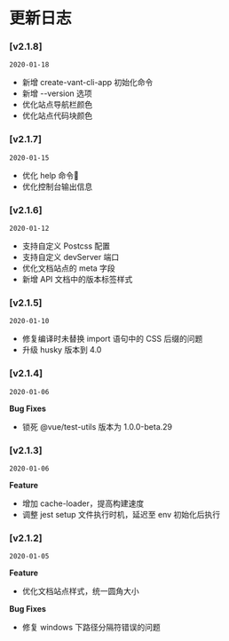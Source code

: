 # 更新日志

### [v2.1.8]
`2020-01-18`

- 新增 create-vant-cli-app 初始化命令
- 新增 --version 选项
- 优化站点导航栏颜色
- 优化站点代码块颜色


### [v2.1.7]
`2020-01-15`

- 优化 help 命令
- 优化控制台输出信息


### [v2.1.6]
`2020-01-12`

- 支持自定义 Postcss 配置
- 支持自定义 devServer 端口
- 优化文档站点的 meta 字段
- 新增 API 文档中的版本标签样式


### [v2.1.5]
`2020-01-10`

- 修复编译时未替换 import 语句中的 CSS 后缀的问题
- 升级 husky 版本到 4.0


### [v2.1.4]
`2020-01-06`

**Bug Fixes**

- 锁死 @vue/test-utils 版本为 1.0.0-beta.29


### [v2.1.3]
`2020-01-06`

**Feature**

- 增加 cache-loader，提高构建速度
- 调整 jest setup 文件执行时机，延迟至 env 初始化后执行


### [v2.1.2]
`2020-01-05`

**Feature**

- 优化文档站点样式，统一圆角大小

**Bug Fixes**

- 修复 windows 下路径分隔符错误的问题
